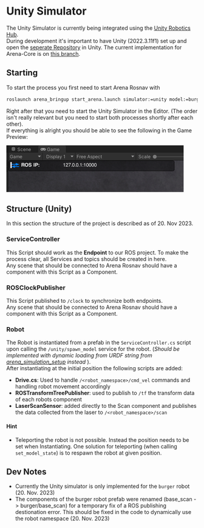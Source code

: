 
# Unity Simulator

The Unity Simulator is currently being integrated using the [Unity Robotics Hub](https://github.com/Unity-Technologies/Unity-Robotics-Hub/tree/main).  
During development it's important to have Unity (2022.3.11f1) set up and open the [seperate Repository](https://github.com/Arena-Rosnav/arena-unity) in Unity. The current implementation for Arena-Core is on [this branch](https://github.com/TheZomb/arena-rosnav/tree/unity-simulator). 

## Starting
To start the process you first need to start Arena Rosnav with 

```sh
roslaunch arena_bringup start_arena.launch simulator:=unity model:=burger
```
Right after that you need to start the Unity Simulator in the Editor. (The order isn't really relevant but you need to start both processes shortly after each other).  
If everything is alright you should be able to see the following in the Game Preview:  

![](../images/packages/Unity-Connection-Success.png)

## Structure (Unity)
In this section the structure of the project is described as of 20. Nov 2023.

### ServiceController
This Script should work as the **Endpoint** to our ROS project. To make the process clear, all Services and topics should be created in here.  
Any scene that should be connected to Arena Rosnav should have a component with this Script as a Component.

### ROSClockPublisher
This Script published to `/clock` to synchronize both endpoints.    
Any scene that should be connected to Arena Rosnav should have a component with this Script as a Component.

### Robot
The Robot is instantiated from a prefab in the `ServiceController.cs` script upon calling the `/unity/spawn_model` service for the robot. (*Should be implemented with dynamic loading from URDF string from [arena_simulation_setup](https://github.com/Arena-Rosnav/arena-) instead* ).  
After instantiating at the initial position the following scripts are added:  
- **Drive.cs**: Used to handle `/<robot_namespace>/cmd_vel` commands and handling robot movement accordingly  
- **ROSTransformTreePublisher**: used to publish to `/tf` the transform data of each robots component   
- **LaserScanSensor**: added directly to the Scan component and publishes the data collected from the laser to `/<robot_namespace>/scan`

#### Hint
* Teleporting the robot is not possible. Instead the position needs to be set when Instantiating. One solution for teleporting (when calling `set_model_state`) is to respawn the robot at given position.

## Dev Notes
* Currently the Unity simulator is only implemented for the `burger` robot (20. Nov. 2023)
* The components of the burger robot prefab were renamed (base_scan -> burger/base_scan) for a temporary fix of a ROS publishing destionation error. This should be fixed in the code to dynamically use the robot namespace (20. Nov. 2023)